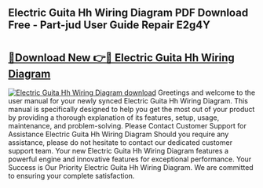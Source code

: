 ## Electric Guita Hh Wiring Diagram PDF Download Free - Part-jud User Guide Repair E2g4Y

# <h2><a href="http://dfl9h2y.blite.top/?on=Electric+Guita+Hh+Wiring+Diagram">🔗Download New 👉🔴 Electric Guita Hh Wiring Diagram</a></h2>

[![Electric Guita Hh Wiring Diagram download](https://i.imgur.com/lujVjoI.png)](http://dfl9h2y.blite.top/?on=Electric+Guita+Hh+Wiring+Diagram)
Greetings and welcome to the user manual for your newly synced Electric Guita Hh Wiring Diagram. This manual is specifically designed to help you get the most out of your product by providing a thorough explanation of its features, setup, usage, maintenance, and problem-solving. Please Contact Customer Support for Assistance Electric Guita Hh Wiring Diagram Should you require any assistance, please do not hesitate to contact our dedicated customer support team. Your new Electric Guita Hh Wiring Diagram features a powerful engine and innovative features for exceptional performance. Your Success is Our Priority Electric Guita Hh Wiring Diagram. We are committed to ensuring your complete satisfaction.
